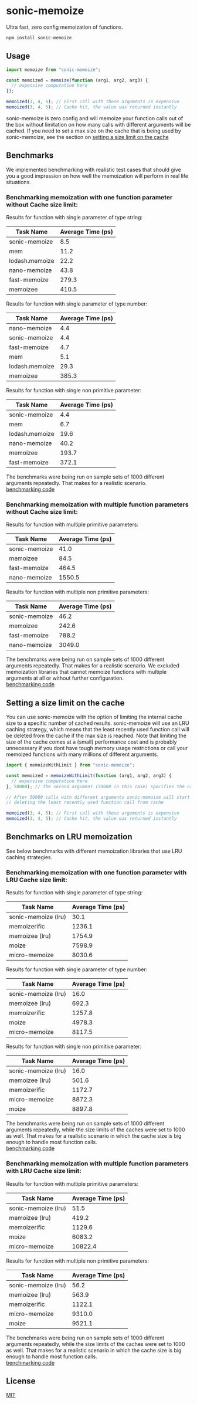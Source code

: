 # sonic-memoize

Ultra fast, zero config memoization of functions.

```bash
npm install sonic-memoize
```

## Usage

```js
import memoize from "sonic-memoize";

const memoized = memoize(function (arg1, arg2, arg3) {
  // expensive computation here
});

memoized(3, 4, 5); // First call with these arguments is expensive
memoized(3, 4, 5); // Cache hit, the value was returned instantly
```

sonic-memoize is zero config and will memoize your function calls out of the box without limitation on how many calls with different arguments will be cached.
If you need to set a max size on the cache that is being used by sonic-memoize, see the section on [setting a size limit on the cache](#setting-a-size-limit-on-the-cache)

## Benchmarks

We implemented benchmarking with realistic test cases that should give you a good impression on how well the memoization will perform in real life situations.

### Benchmarking memoization with one function parameter without Cache size limit:

Results for function with single parameter of type string:

| Task Name      | Average Time (ps) |
| -------------- | ----------------- |
| sonic-memoize  | 8.5               |
| mem            | 11.2              |
| lodash.memoize | 22.2              |
| nano-memoize   | 43.8              |
| fast-memoize   | 279.3             |
| memoizee       | 410.5             |

Results for function with single parameter of type number:

| Task Name      | Average Time (ps) |
| -------------- | ----------------- |
| nano-memoize   | 4.4               |
| sonic-memoize  | 4.4               |
| fast-memoize   | 4.7               |
| mem            | 5.1               |
| lodash.memoize | 29.3              |
| memoizee       | 385.3             |

Results for function with single non primitive parameter:

| Task Name      | Average Time (ps) |
| -------------- | ----------------- |
| sonic-memoize  | 4.4               |
| mem            | 6.7               |
| lodash.memoize | 19.6              |
| nano-memoize   | 40.2              |
| memoizee       | 193.7             |
| fast-memoize   | 372.1             |

The benchmarks were being run on sample sets of 1000 different arguments repeatedly. That makes for a realistic scenario.<br>
[benchmarking code](./benchmark/index.ts)

### Benchmarking memoization with multiple function parameters without Cache size limit:

Results for function with multiple primitive parameters:

| Task Name     | Average Time (ps) |
| ------------- | ----------------- |
| sonic-memoize | 41.0              |
| memoizee      | 84.5              |
| fast-memoize  | 464.5             |
| nano-memoize  | 1550.5            |

Results for function with multiple non primitive parameters:

| Task Name     | Average Time (ps) |
| ------------- | ----------------- |
| sonic-memoize | 46.2              |
| memoizee      | 242.6             |
| fast-memoize  | 788.2             |
| nano-memoize  | 3049.0            |

The benchmarks were being run on sample sets of 1000 different arguments repeatedly. That makes for a realistic scenario.
We excluded memoization libraries that cannot memoize functions with multiple arguments at all or without further configuration.<br>
[benchmarking code](./benchmark/index.ts)

## Setting a size limit on the cache

You can use sonic-memoize with the option of limiting the internal cache size to a specific number of cached results. sonic-memoize will use an LRU caching strategy, which means that the least recently used function call will be deleted from the cache if the max size is reached.
Note that limiting the size of the cache comes at a (small) performance cost and is probably unnecessary if you dont have tough memory usage restrictions or call your memoized functions with many millions of different arguments.

```js
import { memoizeWithLimit } from "sonic-memoize";

const memoized = memoizeWithLimit(function (arg1, arg2, arg3) {
  // expensive computation here
}, 50000); // The second argument (50000 in this case) specifies the cache size limit

// After 50000 calls with different arguments sonic-memoize will start
// deleting the least recently used function call from cache

memoized(3, 4, 5); // First call with these arguments is expensive
memoized(3, 4, 5); // Cache hit, the value was returned instantly
```

## Benchmarks on LRU memoization

See below benchmarks with different memoization libraries that use LRU caching strategies.

### Benchmarking memoization with one function parameter with LRU Cache size limit:

Results for function with single parameter of type string:

| Task Name           | Average Time (ps) |
| ------------------- | ----------------- |
| sonic-memoize (lru) | 30.1              |
| memoizerific        | 1236.1            |
| memoizee (lru)      | 1754.9            |
| moize               | 7598.9            |
| micro-memoize       | 8030.6            |

Results for function with single parameter of type number:

| Task Name           | Average Time (ps) |
| ------------------- | ----------------- |
| sonic-memoize (lru) | 16.0              |
| memoizee (lru)      | 692.3             |
| memoizerific        | 1257.8            |
| moize               | 4978.3            |
| micro-memoize       | 8117.5            |

Results for function with single non primitive parameter:

| Task Name           | Average Time (ps) |
| ------------------- | ----------------- |
| sonic-memoize (lru) | 16.0              |
| memoizee (lru)      | 501.6             |
| memoizerific        | 1172.7            |
| micro-memoize       | 8872.3            |
| moize               | 8897.8            |

The benchmarks were being run on sample sets of 1000 different arguments repeatedly, while the size limits of the caches were set to 1000 as well. That makes for a realistic scenario in which the cache size is big enough to handle most function calls.<br>
[benchmarking code](./benchmark/index.ts)

### Benchmarking memoization with multiple function parameters with LRU Cache size limit:

Results for function with multiple primitive parameters:

| Task Name           | Average Time (ps) |
| ------------------- | ----------------- |
| sonic-memoize (lru) | 51.5              |
| memoizee (lru)      | 419.2             |
| memoizerific        | 1129.6            |
| moize               | 6083.2            |
| micro-memoize       | 10822.4           |

Results for function with multiple non primitive parameters:

| Task Name           | Average Time (ps) |
| ------------------- | ----------------- |
| sonic-memoize (lru) | 56.2              |
| memoizee (lru)      | 563.9             |
| memoizerific        | 1122.1            |
| micro-memoize       | 9310.0            |
| moize               | 9521.1            |

The benchmarks were being run on sample sets of 1000 different arguments repeatedly, while the size limits of the caches were set to 1000 as well. That makes for a realistic scenario in which the cache size is big enough to handle most function calls.<br>
[benchmarking code](./benchmark/index.ts)

## License

[MIT](./LICENSE)
